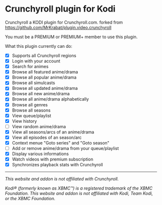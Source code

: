 # Crunchyroll plugin for Kodi

Crunchyroll a KODI plugin for Crunchyroll.com.
forked from https://github.com/MrKrabat/plugin.video.crunchyroll


You must be a PREMIUM or PREMIUM+ member to use this plugin.

What this plugin currently can do:
- [x] Supports all Crunchyroll regions
- [x] Login with your account
- [x] Search for animes
- [x] Browse all featured anime/drama
- [x] Browse all popular anime/drama
- [x] Browse all simulcasts
- [x] Browse all updated anime/drama
- [x] Browse all new anime/drama
- [x] Browse all anime/drama alphabetically
- [x] Browse all genres
- [x] Browse all seasons
- [x] View queue/playlist
- [x] View history
- [ ] View random anime/drama
- [x] View all seasons/arcs of an anime/drama
- [x] View all episodes of an season/arc
- [x] Context menue "Goto series" and "Goto season"
- [ ] Add or remove anime/drama from your queue/playlist
- [x] Display various informations
- [x] Watch videos with premium subscription
- [x] Synchronizes playback stats with Crunchyroll
***

_This website and addon is not affiliated with Crunchyroll._

_Kodi® (formerly known as XBMC™) is a registered trademark of the XBMC Foundation.
This website and addon is not affiliated with Kodi, Team Kodi, or the XBMC Foundation._
